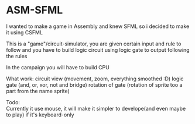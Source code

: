 # ASM-SFML

I wanted to make a game in Assembly and knew SFML so i decided to make it using CSFML

This is a "game"/circuit-simulator, you are given certain input and rule to follow and you have to build logic circuit using logic gate to output following the rules

In the campaign you will have to build CPU

What work:
	circuit
	view (movement, zoom, everything smoothed :D)
	logic gate (and, or, xor, not and bridge)
	rotation of gate (rotation of sprite too a part from the name sprite)

Todo:	
	Currently it use mouse, it will make it simpler to develope(and even maybe to play) if it's keyboard-only
